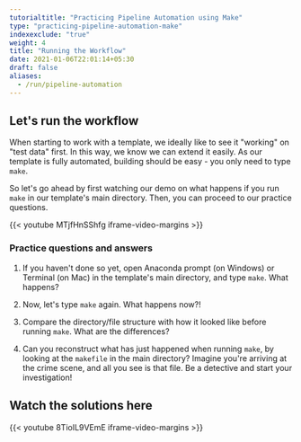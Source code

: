 ```yaml
---
tutorialtitle: "Practicing Pipeline Automation using Make"
type: "practicing-pipeline-automation-make"
indexexclude: "true"
weight: 4
title: "Running the Workflow"
date: 2021-01-06T22:01:14+05:30
draft: false
aliases:
  - /run/pipeline-automation
---
```


## Let's run the workflow

When starting to work with a template, we ideally like to see it "working" on "test data" first. In this way, we know we can extend it easily. As our template is fully automated, building should be easy - you only need to type `make`.

So let's go ahead by first watching our demo on what happens if you run `make` in our template's main directory. Then, you can proceed to our practice questions.

{{< youtube MTjfHnSShfg iframe-video-margins >}}

### Practice questions and answers

1) If you haven't done so yet, open Anaconda prompt (on Windows) or Terminal (on Mac) in the template's main directory, and type `make`. What happens?

2) Now, let's type `make` again. What happens now?!

3) Compare the directory/file structure with how it looked like before running `make`. What are the differences?

4) Can you reconstruct what has just happened when running `make`, by looking at the `makefile` in the main directory? Imagine you're arriving at the crime scene, and all you see is that file. Be a detective and start your investigation!

## Watch the solutions here

{{< youtube 8TioIL9VEmE iframe-video-margins >}}

